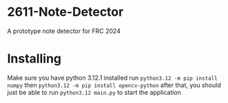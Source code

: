# 2611-Note-Detector

A prototype note detector for FRC 2024

# Installing

Make sure you have python 3.12.1 installed
run `python3.12 -m pip install numpy` then `python3.12 -m pip install opencv-python`
after that, you should just be able to run `python3.12 main.py` to start the application